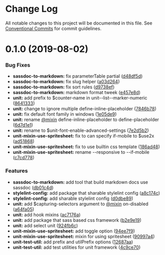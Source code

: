 # Change Log

All notable changes to this project will be documented in this file.
See [Conventional Commits](https://conventionalcommits.org) for commit guidelines.

# 0.1.0 (2019-08-02)


### Bug Fixes

* **sassdoc-to-markdown:** fix parameterTable partial ([d48df5d](https://github.com/hidoo/unit-sass/commit/d48df5d))
* **sassdoc-to-markdown:** fix slug helper ([a03d264](https://github.com/hidoo/unit-sass/commit/a03d264))
* **sassdoc-to-markdown:** fix sort rules ([d9738ef](https://github.com/hidoo/unit-sass/commit/d9738ef))
* **sassdoc-to-markdown:** markdown format tweek ([e457e8d](https://github.com/hidoo/unit-sass/commit/e457e8d))
* **unit:** add prefix to $counter-name in unit--list--marker-numeric ([8641333](https://github.com/hidoo/unit-sass/commit/8641333))
* **unit:** change to ignore multiple define-inline-placeholder ([7846b78](https://github.com/hidoo/unit-sass/commit/7846b78))
* **unit:** fix default font family in windows ([1e05de9](https://github.com/hidoo/unit-sass/commit/1e05de9))
* **unit:** rename [@mixin](https://github.com/mixin) define-inline-placeholder to define-placeholder ([6d7d1e1](https://github.com/hidoo/unit-sass/commit/6d7d1e1))
* **unit:** rename to $unit-font-enable-advanced-settings ([7e2d5b2](https://github.com/hidoo/unit-sass/commit/7e2d5b2))
* **unit-mixin-use-spritesheet:** fix to can specify if-mobile to $use2x ([ad51868](https://github.com/hidoo/unit-sass/commit/ad51868))
* **unit-mixin-use-spritesheet:** fix to use builtin css template ([186ad48](https://github.com/hidoo/unit-sass/commit/186ad48))
* **unit-mixin-use-spritesheet:** rename --responsive to --if-mobile ([c7cd778](https://github.com/hidoo/unit-sass/commit/c7cd778))


### Features

* **sassdoc-to-markdown:** add tool that build markdown docs use sassdoc ([db01c4d](https://github.com/hidoo/unit-sass/commit/db01c4d))
* **stylelint-config:** add package that sharable stylelint config ([a8c174c](https://github.com/hidoo/unit-sass/commit/a8c174c))
* **stylelint-config:** add sharable stylelint config ([d0dbe89](https://github.com/hidoo/unit-sass/commit/d0dbe89))
* **unit:** add $capturing-selectors argument to [@mixin](https://github.com/mixin) on-disabled ([a64fa05](https://github.com/hidoo/unit-sass/commit/a64fa05))
* **unit:** add hook mixins ([ac7176a](https://github.com/hidoo/unit-sass/commit/ac7176a))
* **unit:** add package that sass based css framework ([b2e9e19](https://github.com/hidoo/unit-sass/commit/b2e9e19))
* **unit:** add select unit ([924fb6c](https://github.com/hidoo/unit-sass/commit/924fb6c))
* **unit-mixin-use-spritesheet:** add toggle option ([94ee7f9](https://github.com/hidoo/unit-sass/commit/94ee7f9))
* **unit-mixin-use-spritesheet:** mixin for using spritesheet ([90997a4](https://github.com/hidoo/unit-sass/commit/90997a4))
* **unit-test-util:** add prefix and utilPrefix options ([12687aa](https://github.com/hidoo/unit-sass/commit/12687aa))
* **unit-test-util:** add test utilities for unit framework ([4c9ce70](https://github.com/hidoo/unit-sass/commit/4c9ce70))
